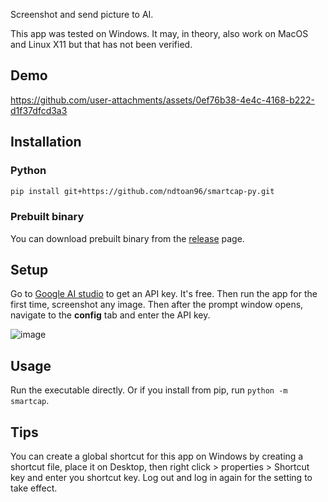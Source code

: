 Screenshot and send picture to AI.

This app was tested on Windows. It may, in theory, also work on MacOS and Linux X11 but that has not been verified.

## Demo


https://github.com/user-attachments/assets/0ef76b38-4e4c-4168-b222-d1f37dfcd3a3


## Installation
### Python
```bash
pip install git+https://github.com/ndtoan96/smartcap-py.git
```

### Prebuilt binary
You can download prebuilt binary from the [release](https://github.com/ndtoan96/smartcap-py/releases) page.

## Setup
Go to [Google AI studio](https://aistudio.google.com/app/apikey) to get an API key. It's free. Then run the app for the first time, screenshot any image. Then after the prompt window opens, navigate to the **config** tab and enter the API key.

![image](https://github.com/user-attachments/assets/68b5eb7a-7e44-46c6-84ee-e2a8722dbca2)


## Usage
Run the executable directly. Or if you install from pip, run `python -m smartcap`.

## Tips
You can create a global shortcut for this app on Windows by creating a shortcut file, place it on Desktop, then right click > properties > Shortcut key and enter you shortcut key. Log out and log in again for the setting to take effect.
